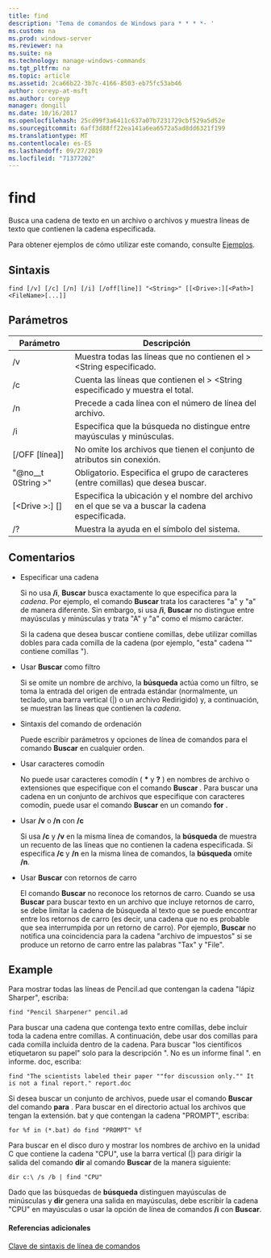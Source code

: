 ```yaml
---
title: find
description: 'Tema de comandos de Windows para * * * *- '
ms.custom: na
ms.prod: windows-server
ms.reviewer: na
ms.suite: na
ms.technology: manage-windows-commands
ms.tgt_pltfrm: na
ms.topic: article
ms.assetid: 2ca66b22-3b7c-4166-8503-eb75fc53ab46
author: coreyp-at-msft
ms.author: coreyp
manager: dongill
ms.date: 10/16/2017
ms.openlocfilehash: 25cd99f3a6411c637a07b7231729cbf529a5d52e
ms.sourcegitcommit: 6aff3d88ff22ea141a6ea6572a5ad8dd6321f199
ms.translationtype: MT
ms.contentlocale: es-ES
ms.lasthandoff: 09/27/2019
ms.locfileid: "71377202"
---
```

# <a name="find"></a>find



Busca una cadena de texto en un archivo o archivos y muestra líneas de texto que contienen la cadena especificada.

Para obtener ejemplos de cómo utilizar este comando, consulte [Ejemplos](#BKMK_examples).

## <a name="syntax"></a>Sintaxis

```
find [/v] [/c] [/n] [/i] [/off[line]] "<String>" [[<Drive>:][<Path>]<FileName>[...]]
```

## <a name="parameters"></a>Parámetros

|           Parámetro           |                                              Descripción                                               |
|-------------------------------|--------------------------------------------------------------------------------------------------------|
|              /v               |                    Muestra todas las líneas que no contienen el > \<String especificado.                     |
|              /c               |              Cuenta las líneas que contienen el > \<String especificado y muestra el total.              |
|              /n               |                            Precede a cada línea con el número de línea del archivo.                             |
|              /i               |                            Especifica que la búsqueda no distingue entre mayúsculas y minúsculas.                            |
|         [/OFF [línea]]          |                        No omite los archivos que tienen el conjunto de atributos sin conexión.                        |
|          "@no__t 0String >"          | Obligatorio. Especifica el grupo de caracteres (entre comillas) que desea buscar. |
| [\<Drive >:] [<Path>] <FileName> |        Especifica la ubicación y el nombre del archivo en el que se va a buscar la cadena especificada.        |
|              /?               |                                  Muestra la ayuda en el símbolo del sistema.                                  |

## <a name="remarks"></a>Comentarios

-   Especificar una cadena

    Si no usa **/i**, **Buscar** busca exactamente lo que especifica para la *cadena*. Por ejemplo, el comando **Buscar** trata los caracteres "a" y "a" de manera diferente. Sin embargo, si usa **/i**, **Buscar** no distingue entre mayúsculas y minúsculas y trata "A" y "a" como el mismo carácter.

    Si la cadena que desea buscar contiene comillas, debe utilizar comillas dobles para cada comilla de la cadena (por ejemplo, "esta" cadena "" contiene comillas ").
-   Usar **Buscar** como filtro

    Si se omite un nombre de archivo, la **búsqueda** actúa como un filtro, se toma la entrada del origen de entrada estándar (normalmente, un teclado, una barra vertical (|) o un archivo Redirigido) y, a continuación, se muestran las líneas que contienen la *cadena*.
-   Sintaxis del comando de ordenación

    Puede escribir parámetros y opciones de línea de comandos para el comando **Buscar** en cualquier orden.
-   Usar caracteres comodín

    No puede usar caracteres comodín ( **&#42;** y **?** ) en nombres de archivo o extensiones que especifique con el comando **Buscar** . Para buscar una cadena en un conjunto de archivos que especifique con caracteres comodín, puede usar el comando **Buscar** en un comando **for** .
-   Usar **/v** o **/n** con **/c**

    Si usa **/c** y **/v** en la misma línea de comandos, la **búsqueda** de muestra un recuento de las líneas que no contienen la cadena especificada. Si especifica **/c** y **/n** en la misma línea de comandos, la **búsqueda** omite **/n**.
-   Usar **Buscar** con retornos de carro

    El comando **Buscar** no reconoce los retornos de carro. Cuando se usa **Buscar** para buscar texto en un archivo que incluye retornos de carro, se debe limitar la cadena de búsqueda al texto que se puede encontrar entre los retornos de carro (es decir, una cadena que no es probable que sea interrumpida por un retorno de carro). Por ejemplo, **Buscar** no notifica una coincidencia para la cadena "archivo de impuestos" si se produce un retorno de carro entre las palabras "Tax" y "File".

## <a name="BKMK_examples"></a>Example

Para mostrar todas las líneas de Pencil.ad que contengan la cadena "lápiz Sharper", escriba:
```
find "Pencil Sharpener" pencil.ad
```
Para buscar una cadena que contenga texto entre comillas, debe incluir toda la cadena entre comillas. A continuación, debe usar dos comillas para cada comilla incluida dentro de la cadena. Para buscar "los científicos etiquetaron su papel" solo para la descripción ". No es un informe final ". en informe. doc, escriba:
```
find "The scientists labeled their paper ""for discussion only."" It is not a final report." report.doc
```
Si desea buscar un conjunto de archivos, puede usar el comando **Buscar** del comando **para** . Para buscar en el directorio actual los archivos que tengan la extensión. bat y que contengan la cadena "PROMPT", escriba:
```
for %f in (*.bat) do find "PROMPT" %f 
```
Para buscar en el disco duro y mostrar los nombres de archivo en la unidad C que contiene la cadena "CPU", use la barra vertical (|) para dirigir la salida del comando **dir** al comando **Buscar** de la manera siguiente:
```
dir c:\ /s /b | find "CPU" 
```
Dado que las búsquedas de **búsqueda** distinguen mayúsculas de minúsculas y **dir** genera una salida en mayúsculas, debe escribir la cadena "CPU" en mayúsculas o usar la opción de línea de comandos **/i** con **Buscar**.

#### <a name="additional-references"></a>Referencias adicionales

[Clave de sintaxis de línea de comandos](command-line-syntax-key.md)